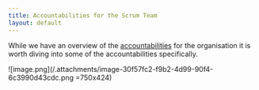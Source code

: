 ```yaml
---
title: Accountabilities for the Scrum Team
layout: default
---
```


While we have an overview of the [accountabilities](/Project-Management/Agile-Ways-of-Working/Core-Practices/Accountabilities) for the organisation it is worth diving into some of the accountabilities specifically. 

![image.png](/.attachments/image-30f57fc2-f9b2-4d99-90f4-6c3990d43cdc.png =750x424)

